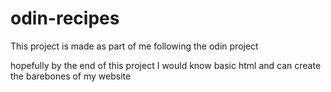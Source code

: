 # odin-recipes

This project is made as part of me following the odin project 

hopefully by the end of this project I would know basic html and can create the barebones of my website
